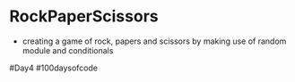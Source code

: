 # RockPaperScissors
- creating a game of rock, papers and scissors by making use of random module and conditionals 

#Day4 #100daysofcode
